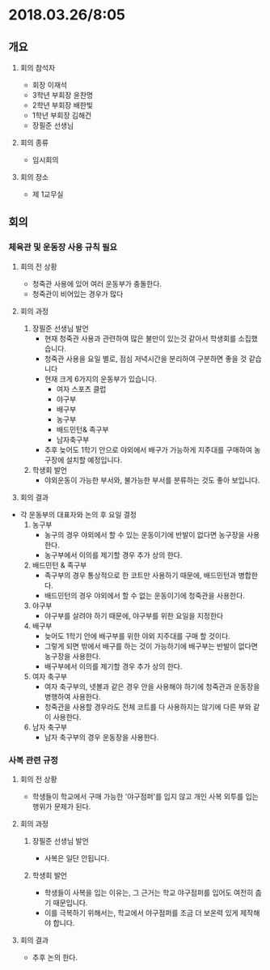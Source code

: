 # 2018.03.26/8:05
## 개요
1. 회의 참석자
    - 회장 이재석
    - 3학년 부회장 윤찬명
    - 2학년 부회장 배한빛
    - 1학년 부회장 김해건
    - 장필준 선생님

2. 회의 종류
    - 임시회의
    
3. 회의 장소
    - 제 1교무실

## 회의
### 체육관 및 운동장 사용 규칙 필요
1. 회의 전 상황
    - 청죽관 사용에 있어 여러 운동부가 충돌한다.
    - 청죽관이 비어있는 경우가 많다

2. 회의 과정
    1. 장필준 선생님 발언
        - 현재 청죽관 사용과 관련하여 많은 불만이 있는것 같아서 학생회를 소집했습니다.
        - 청죽관 사용을 요일 별로, 점심 저녁시간을 분리하여 구분하면 좋을 것 같습니다
        - 현재 크게 6가지의 운동부가 있습니다.
            - 여자 스포츠 클럽
            - 야구부
            - 배구부
            - 농구부
            - 배드민턴& 족구부
            - 남자축구부
        - 추후 늦어도 1학기 안으로 야외에서 배구가 가능하게 지주대를 구매하여 농구장에 설치할 예정입니다.
    2. 학생회 발언
        - 야외운동이 가능한 부서와, 불가능한 부서를 분류하는 것도 좋아 보입니다.

3. 회의 결과
 -  각 운동부의 대표자와 논의 후 요일 결정
    1. 농구부
        - 농구의 경우 야외에서 할 수 있는 운동이기에 반발이 없다면 농구장을 사용한다.
        - 농구부에서 이의를 제기할 경우 추가 상의 한다.
    2. 배드민턴 & 족구부
        - 족구부의 경우 통상적으로 한 코트만 사용하기 때문에, 배드민턴과 병합한다.
        - 배드민턴의 경우 야외에서 할 수 없는 운동이기에 청죽관을 사용한다.
    3. 야구부
        - 야구부를 살려야 하기 때문에, 야구부를 위한 요일을 지정한다
    4. 배구부
        - 늦어도 1학기 안에 배구부를 위한 야외 지주대를 구매 할 것이다.
        - 그렇게 되면 밖에서 배구를 하는 것이 가능하기에 배구부는 반발이 없다면 농구장을 사용한다.
        - 배구부에서 이의를 제기할 경우 추가 상의 한다.
    5. 여자 축구부
        - 여자 축구부의, 넷볼과 같은 경우 안을 사용해야 하기에 청죽관과 운동장을 병행하여 사용한다.
        - 청죽관을 사용할 경우라도 전체 코트를 다 사용하지는 않기에 다른 부와 같이 사용한다.
    6. 남자 축구부
        - 남자 축구부의 경우 운동장을 사용한다.

### 사복 관련 규정
1. 회의 전 상황
    - 학생들이 학교에서 구매 가능한 '야구점퍼'를 입지 않고 개인 사복 외투를 입는 행위가 문제가 된다.

2. 회의 과정
    1. 장필준 선생님 발언
        - 사복은 일단 안됩니다.
    
    2. 학생회 발언
        - 학생들이 사복을 입는 이유는, 그 근거는 학교 야구점퍼를 입어도 여전히 춥기 때문입니다.
        - 이를 극복하기 위해서는, 학교에서 야구점퍼를 조금 더 보온력 있게 제작해야 합니다.

3. 회의 결과
    - 추후 논의 한다.

